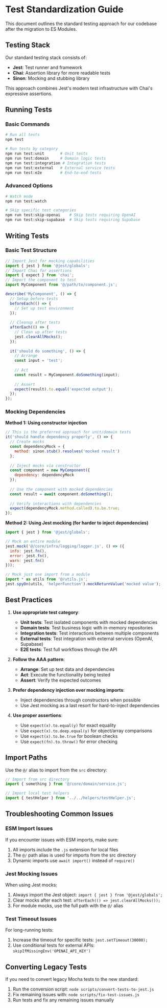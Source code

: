 # Test Standardization Guide

This document outlines the standard testing approach for our codebase after the migration to ES Modules.

## Testing Stack

Our standard testing stack consists of:

- **Jest**: Test runner and framework
- **Chai**: Assertion library for more readable tests
- **Sinon**: Mocking and stubbing library

This approach combines Jest's modern test infrastructure with Chai's expressive assertions.

## Running Tests

### Basic Commands

```bash
# Run all tests
npm test

# Run tests by category
npm run test:unit       # Unit tests
npm run test:domain     # Domain logic tests
npm run test:integration # Integration tests
npm run test:external   # External service tests
npm run test:e2e        # End-to-end tests
```

### Advanced Options

```bash
# Watch mode
npm run test:watch

# Skip specific test categories
npm run test:skip-openai    # Skip tests requiring OpenAI
npm run test:skip-supabase  # Skip tests requiring Supabase
```

## Writing Tests

### Basic Test Structure

```javascript
// Import Jest for mocking capabilities
import { jest } from '@jest/globals';
// Import Chai for assertions
import { expect } from 'chai';
// Import the component to test
import MyComponent from '@/path/to/component.js';

describe('MyComponent', () => {
  // Setup before tests
  beforeEach(() => {
    // Set up test environment
  });
  
  // Cleanup after tests
  afterEach(() => {
    // Clean up after tests
    jest.clearAllMocks();
  });
  
  it('should do something', () => {
    // Arrange
    const input = 'test';
    
    // Act
    const result = MyComponent.doSomething(input);
    
    // Assert
    expect(result).to.equal('expected output');
  });
});
```

### Mocking Dependencies

**Method 1: Using constructor injection**

```javascript
// This is the preferred approach for unit/domain tests
it('should handle dependency properly', () => {
  // Create mocks
  const dependencyMock = {
    method: sinon.stub().resolves('mocked result')
  };
  
  // Inject mocks via constructor
  const component = new MyComponent({
    dependency: dependencyMock
  });
  
  // Use the component with mocked dependencies
  const result = await component.doSomething();
  
  // Verify interactions with dependencies
  expect(dependencyMock.method.called).to.be.true;
});
```

**Method 2: Using Jest mocking (for harder to inject dependencies)**

```javascript
import { jest } from '@jest/globals';

// Mock an entire module
jest.mock('@/core/infra/logging/logger.js', () => ({
  info: jest.fn(),
  error: jest.fn(),
  warn: jest.fn()
}));

// Mock just one import from a module
import * as utils from '@/utils.js';
jest.spyOn(utils, 'helperFunction').mockReturnValue('mocked value');
```

## Best Practices

1. **Use appropriate test category**:
   - **Unit tests**: Test isolated components with mocked dependencies
   - **Domain tests**: Test business logic with in-memory repositories
   - **Integration tests**: Test interactions between multiple components
   - **External tests**: Test integration with external services (OpenAI, Supabase)
   - **E2E tests**: Test full workflows through the API

2. **Follow the AAA pattern**:
   - **Arrange**: Set up test data and dependencies
   - **Act**: Execute the functionality being tested
   - **Assert**: Verify the expected outcomes

3. **Prefer dependency injection over mocking imports**:
   - Inject dependencies through constructors when possible
   - Use Jest mocking as a last resort for hard-to-inject dependencies

4. **Use proper assertions**:
   - Use `expect(x).to.equal(y)` for exact equality
   - Use `expect(x).to.deep.equal(y)` for object/array comparisons
   - Use `expect(x).to.be.true` for boolean checks
   - Use `expect(fn).to.throw()` for error checking

## Import Paths

Use the `@/` alias to import from the `src` directory:

```javascript
// Import from src directory
import { something } from '@/core/domain/service.js';

// Import local test helpers
import { testHelper } from '../../helpers/testHelper.js';
```

## Troubleshooting Common Issues

### ESM Import Issues

If you encounter issues with ESM imports, make sure:

1. All imports include the `.js` extension for local files
2. The `@/` path alias is used for imports from the src directory
3. Dynamic imports use `await import()` instead of `require()`

### Jest Mocking Issues

When using Jest mocks:

1. Always import the Jest object: `import { jest } from '@jest/globals';`
2. Clear mocks after each test: `afterEach(() => jest.clearAllMocks());`
3. For module mocks, use the full path with the `@/` alias

### Test Timeout Issues

For long-running tests:

1. Increase the timeout for specific tests: `jest.setTimeout(30000);`
2. Use conditional tests for external APIs: `skipIfMissingEnv('OPENAI_API_KEY')`

## Converting Legacy Tests

If you need to convert legacy Mocha tests to the new standard:

1. Run the conversion script: `node scripts/convert-tests-to-jest.js`
2. Fix remaining issues with: `node scripts/fix-test-issues.js`
3. Run tests and fix any remaining issues manually 
